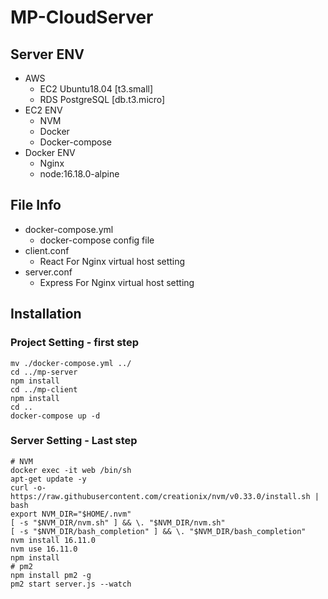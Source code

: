 # MP-CloudServer

## Server ENV
 - AWS
   - EC2 Ubuntu18.04 [t3.small]
   - RDS PostgreSQL [db.t3.micro]
 - EC2 ENV
   - NVM
   - Docker
   - Docker-compose
 - Docker ENV
   - Nginx
   - node:16.18.0-alpine

## File Info
 - docker-compose.yml
   - docker-compose config file
 - client.conf
   - React For Nginx virtual host setting
 - server.conf
   - Express For Nginx virtual host setting

## Installation

### Project Setting - first step
```
mv ./docker-compose.yml ../
cd ../mp-server
npm install
cd ../mp-client
npm install
cd ..
docker-compose up -d
```

### Server Setting - Last step

```
# NVM
docker exec -it web /bin/sh
apt-get update -y
curl -o- https://raw.githubusercontent.com/creationix/nvm/v0.33.0/install.sh | bash
export NVM_DIR="$HOME/.nvm"
[ -s "$NVM_DIR/nvm.sh" ] && \. "$NVM_DIR/nvm.sh"
[ -s "$NVM_DIR/bash_completion" ] && \. "$NVM_DIR/bash_completion"
nvm install 16.11.0
nvm use 16.11.0
npm install
# pm2
npm install pm2 -g
pm2 start server.js --watch
```